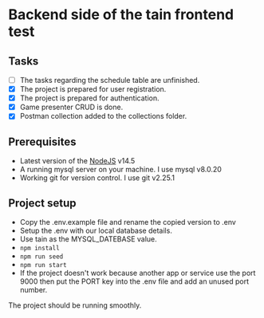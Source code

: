 # Backend side of the tain frontend test

## Tasks
- [ ] The tasks regarding the schedule table are unfinished.
- [x] The project is prepared for user registration.
- [x] The project is prepared for authentication.
- [x] Game presenter CRUD is done.
- [x] Postman collection added to the collections folder.

## Prerequisites
* Latest version of the [NodeJS](https://nodejs.org/en/download/current/) v14.5
* A running mysql server on your machine. I use mysql v8.0.20
* Working git for version control. I use git v2.25.1

## Project setup
* Copy the .env.example file and rename the copied version to .env
* Setup the .env with our local database details.
* Use tain as the MYSQL_DATEBASE value.
* `npm install`
* `npm run seed` 
* `npm run start`
* If the project doesn't work because another app or service use the port 9000 then put the PORT key into the .env file and add an unused port number.

The project should be running smoothly.